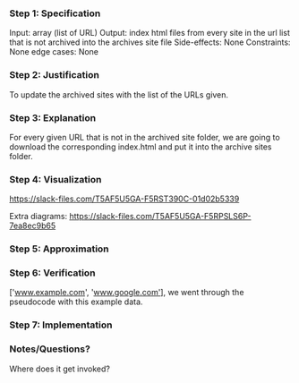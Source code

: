 ### Step 1: Specification
<!--record here -->
Input: array (list of URL)
Output: index html files from every site in the url list that is not archived into the archives site file
Side-effects: None
Constraints: None
edge cases: None

### Step 2: Justification
<!--record here -->
To update the archived sites with the list of the URLs given.

### Step 3: Explanation
<!--record here -->
For every given URL that is not in the archived site folder, we are going to download the corresponding index.html and put it into the archive sites folder.

### Step 4: Visualization
<!--record here -->
https://slack-files.com/T5AF5U5GA-F5RST390C-01d02b5339

Extra diagrams:
https://slack-files.com/T5AF5U5GA-F5RPSLS6P-7ea8ec9b65

### Step 5: Approximation
<!-- record your approximation in the .js file -->

### Step 6: Verification
<!-- record your verification here, or, if you use a whiteboard, upload a photo of yoru whiteboard to this folder  -->

['www.example.com', 'www.google.com'], we went through the pseudocode with this example data. 

### Step 7: Implementation
<!-- record your implementation in the .js file -->


### Notes/Questions? 
Where does it get invoked? 
